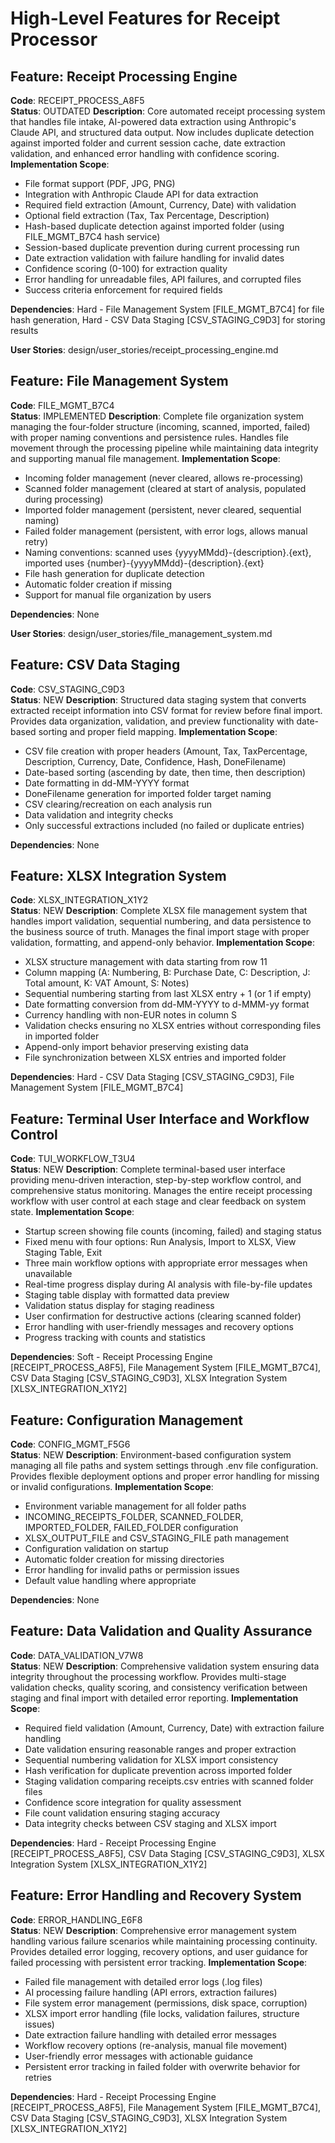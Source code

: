 # High-Level Features for Receipt Processor

## Feature: Receipt Processing Engine
**Code**: RECEIPT_PROCESS_A8F5  
**Status**: OUTDATED
**Description**: Core automated receipt processing system that handles file intake, AI-powered data extraction using Anthropic's Claude API, and structured data output. Now includes duplicate detection against imported folder and current session cache, date extraction validation, and enhanced error handling with confidence scoring.
**Implementation Scope**:
- File format support (PDF, JPG, PNG)
- Integration with Anthropic Claude API for data extraction
- Required field extraction (Amount, Currency, Date) with validation
- Optional field extraction (Tax, Tax Percentage, Description)
- Hash-based duplicate detection against imported folder (using FILE_MGMT_B7C4 hash service)
- Session-based duplicate prevention during current processing run
- Date extraction validation with failure handling for invalid dates
- Confidence scoring (0-100) for extraction quality
- Error handling for unreadable files, API failures, and corrupted files
- Success criteria enforcement for required fields

**Dependencies**: Hard - File Management System [FILE_MGMT_B7C4] for file hash generation, Hard - CSV Data Staging [CSV_STAGING_C9D3] for storing results

**User Stories**: design/user_stories/receipt_processing_engine.md

## Feature: File Management System
**Code**: FILE_MGMT_B7C4  
**Status**: IMPLEMENTED
**Description**: Complete file organization system managing the four-folder structure (incoming, scanned, imported, failed) with proper naming conventions and persistence rules. Handles file movement through the processing pipeline while maintaining data integrity and supporting manual file management.
**Implementation Scope**:
- Incoming folder management (never cleared, allows re-processing)
- Scanned folder management (cleared at start of analysis, populated during processing)
- Imported folder management (persistent, never cleared, sequential naming)
- Failed folder management (persistent, with error logs, allows manual retry)
- Naming conventions: scanned uses {yyyyMMdd}-{description}.{ext}, imported uses {number}-{yyyyMMdd}-{description}.{ext}
- File hash generation for duplicate detection
- Automatic folder creation if missing
- Support for manual file organization by users

**Dependencies**: None

**User Stories**: design/user_stories/file_management_system.md

## Feature: CSV Data Staging
**Code**: CSV_STAGING_C9D3  
**Status**: NEW
**Description**: Structured data staging system that converts extracted receipt information into CSV format for review before final import. Provides data organization, validation, and preview functionality with date-based sorting and proper field mapping.
**Implementation Scope**:
- CSV file creation with proper headers (Amount, Tax, TaxPercentage, Description, Currency, Date, Confidence, Hash, DoneFilename)
- Date-based sorting (ascending by date, then time, then description)
- Date formatting in dd-MM-YYYY format
- DoneFilename generation for imported folder target naming
- CSV clearing/recreation on each analysis run
- Data validation and integrity checks
- Only successful extractions included (no failed or duplicate entries)

**Dependencies**: None

## Feature: XLSX Integration System
**Code**: XLSX_INTEGRATION_X1Y2  
**Status**: NEW
**Description**: Complete XLSX file management system that handles import validation, sequential numbering, and data persistence to the business source of truth. Manages the final import stage with proper validation, formatting, and append-only behavior.
**Implementation Scope**:
- XLSX structure management with data starting from row 11
- Column mapping (A: Numbering, B: Purchase Date, C: Description, J: Total amount, K: VAT Amount, S: Notes)
- Sequential numbering starting from last XLSX entry + 1 (or 1 if empty)
- Date formatting conversion from dd-MM-YYYY to d-MMM-yy format
- Currency handling with non-EUR notes in column S
- Validation checks ensuring no XLSX entries without corresponding files in imported folder
- Append-only import behavior preserving existing data
- File synchronization between XLSX entries and imported folder

**Dependencies**: Hard - CSV Data Staging [CSV_STAGING_C9D3], File Management System [FILE_MGMT_B7C4]

## Feature: Terminal User Interface and Workflow Control
**Code**: TUI_WORKFLOW_T3U4  
**Status**: NEW
**Description**: Complete terminal-based user interface providing menu-driven interaction, step-by-step workflow control, and comprehensive status monitoring. Manages the entire receipt processing workflow with user control at each stage and clear feedback on system state.
**Implementation Scope**:
- Startup screen showing file counts (incoming, failed) and staging status
- Fixed menu with four options: Run Analysis, Import to XLSX, View Staging Table, Exit
- Three main workflow options with appropriate error messages when unavailable
- Real-time progress display during AI analysis with file-by-file updates
- Staging table display with formatted data preview
- Validation status display for staging readiness
- User confirmation for destructive actions (clearing scanned folder)
- Error handling with user-friendly messages and recovery options
- Progress tracking with counts and statistics

**Dependencies**: Soft - Receipt Processing Engine [RECEIPT_PROCESS_A8F5], File Management System [FILE_MGMT_B7C4], CSV Data Staging [CSV_STAGING_C9D3], XLSX Integration System [XLSX_INTEGRATION_X1Y2]

## Feature: Configuration Management
**Code**: CONFIG_MGMT_F5G6  
**Status**: NEW
**Description**: Environment-based configuration system managing all file paths and system settings through .env file configuration. Provides flexible deployment options and proper error handling for missing or invalid configurations.
**Implementation Scope**:
- Environment variable management for all folder paths
- INCOMING_RECEIPTS_FOLDER, SCANNED_FOLDER, IMPORTED_FOLDER, FAILED_FOLDER configuration
- XLSX_OUTPUT_FILE and CSV_STAGING_FILE path management
- Configuration validation on startup
- Automatic folder creation for missing directories
- Error handling for invalid paths or permission issues
- Default value handling where appropriate

**Dependencies**: None

## Feature: Data Validation and Quality Assurance
**Code**: DATA_VALIDATION_V7W8  
**Status**: NEW
**Description**: Comprehensive validation system ensuring data integrity throughout the processing workflow. Provides multi-stage validation checks, quality scoring, and consistency verification between staging and final import with detailed error reporting.
**Implementation Scope**:
- Required field validation (Amount, Currency, Date) with extraction failure handling
- Date validation ensuring reasonable ranges and proper extraction
- Sequential numbering validation for XLSX import consistency
- Hash verification for duplicate prevention across imported folder
- Staging validation comparing receipts.csv entries with scanned folder files
- Confidence score integration for quality assessment
- File count validation ensuring staging accuracy
- Data integrity checks between CSV staging and XLSX import

**Dependencies**: Hard - Receipt Processing Engine [RECEIPT_PROCESS_A8F5], CSV Data Staging [CSV_STAGING_C9D3], XLSX Integration System [XLSX_INTEGRATION_X1Y2]

## Feature: Error Handling and Recovery System
**Code**: ERROR_HANDLING_E6F8  
**Status**: NEW
**Description**: Comprehensive error management system handling various failure scenarios while maintaining processing continuity. Provides detailed error logging, recovery options, and user guidance for failed processing with persistent error tracking.
**Implementation Scope**:
- Failed file management with detailed error logs (.log files)
- AI processing failure handling (API errors, extraction failures)
- File system error management (permissions, disk space, corruption)
- XLSX import error handling (file locks, validation failures, structure issues)
- Date extraction failure handling with detailed error messages
- Workflow recovery options (re-analysis, manual file movement)
- User-friendly error messages with actionable guidance
- Persistent error tracking in failed folder with overwrite behavior for retries

**Dependencies**: Hard - Receipt Processing Engine [RECEIPT_PROCESS_A8F5], File Management System [FILE_MGMT_B7C4], CSV Data Staging [CSV_STAGING_C9D3], XLSX Integration System [XLSX_INTEGRATION_X1Y2]